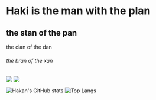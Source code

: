 # Haki is the man with the plan
## the stan of the pan
the clan of the dan
###### the bran of the xan

<img align="center" src="https://github-readme-stats.vercel.app/api?username=kimeiga&show_icons=true&theme=tokyonight&locale=tr" />
<img align="center" src="https://github-readme-stats.vercel.app/api/top-langs/?username=kimeiga&show_icons=true&theme=tokyonight&locale=tr" />


![Hakan's GitHub stats](https://github-readme-stats.vercel.app/api?username=kimeiga&show_icons=true&theme=tokyonight&locale=tr)
![Top Langs](https://github-readme-stats.vercel.app/api/top-langs/?username=kimeiga)
